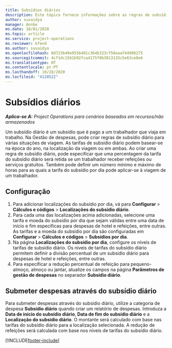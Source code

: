 ```yaml
---
title: Subsídios diários
description: Este tópico fornece informações sobre as regras de subsídio diário por dia que são utilizadas na gestão de Despesas.
author: suvaidya
manager: Annbe
ms.date: 10/01/2020
ms.topic: article
ms.service: project-operations
ms.reviewer: kfend
ms.author: suvaidya
ms.openlocfilehash: 8d723b49e9556401c364b323cf58eaaf44906275
ms.sourcegitcommit: 4cf1dc1561b92fca4175f0b3813133c5e63ce8e6
ms.translationtype: HT
ms.contentlocale: pt-PT
ms.lasthandoff: 10/28/2020
ms.locfileid: "4128522"
---
```

# <a name="per-diems"></a>Subsídios diários

_**Aplica-se A:** Project Operations para cenários baseados em recursos/não armazenados_


Um subsídio diário é um subsídio que é pago a um trabalhador que viaja em trabalho. Na Gestão de despesas, pode criar regras de subsídio diário para várias situações de viagem. As tarifas de subsídio diário podem basear-se na época do ano, na localização da viagem ou em ambas. Ao criar uma regra de subsídio diário, pode especificar que uma percentagem da tarifa do subsídio diário será retida se um trabalhador receber refeições ou serviços gratuitos. Também pode definir um número mínimo e máximo de horas para as quais a tarifa do subsídio por dia pode aplicar-se à viagem de um trabalhador.

## <a name="configuration"></a>Configuração 

1. Para adicionar localizações do subsídio por dia, vá para **Configurar** > **Cálculos e códigos** > **Localizações do subsídio diário**.
2. Para cada uma das localizações acima adicionadas, selecione uma tarifa e moeda do subsídio por dia que sejam válidas entre uma data de início e fim específicas para despesas de hotel e refeições, entre outras. As tarifas e a moeda do subsídio por dia são configuradas em **Configurar** > **Cálculos e códigos** > **Subsídios por dia**.
3. Na página **Localizações do subsídio por dia**, configure os níveis de tarifas de subsídio diário. Os níveis de tarifas do subsídio diário permitem definir a divisão percentual de um subsídio diário para despesas de hotel e refeições, entre outras. 
4. Para especificar a redução percentual de refeição para pequeno-almoço, almoço ou jantar, atualize os campos na página **Parâmetros de gestão de despesas** no separador **Subsídio diário**. 
    
## <a name="submit-expenses-using-per-diem"></a>Submeter despesas através do subsídio diário
Para submeter despesas através do subsídio diário, utilize a categoria de despesa **Subsídio diário** quando criar um relatório de despesas. Introduza a **Data de início do subsídio diário**, **Data de fim do subsídio diário** e a **Localização do subsídio diário**. O montante será calculado com base nas tarifas do subsídio diário para a localização selecionada. A redução de refeições será calculada com base nos níveis de tarifas do subsídio diário.


[!INCLUDE[footer-include](../includes/footer-banner.md)]